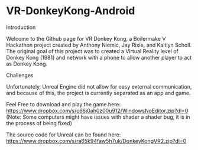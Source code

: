# VR-DonkeyKong-Android

Introduction

Welcome to the Github page for VR Donkey Kong, a Boilermake V Hackathon project created by Anthony Niemic, Jay Rixie, and Kaitlyn Scholl. The original goal of this project was to created a Virtual Reality level of Donkey Kong (1981) and network with a phone to allow another player to act as Donkey Kong.

Challenges

Unfortunately, Unreal Engine did not allow for easy external communication, and because of this, the project is currently separated as an app and game.


Feel Free to download and play the game here: https://www.dropbox.com/s/c66j0ah0z00u912/WindowsNoEditor.zip?dl=0 (Note: Some computers might have issues with shader a shader bug, it is in the process of being fixed)

The source code for Unreal can be found here: https://www.dropbox.com/s/ra65k94faw5h7uk/DonkeyKongVR2.zip?dl=0